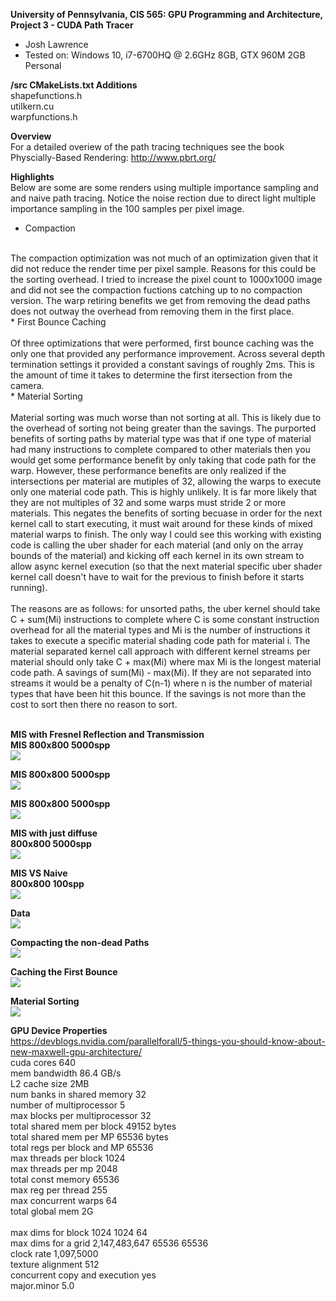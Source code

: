**University of Pennsylvania, CIS 565: GPU Programming and Architecture,
Project 3 - CUDA Path Tracer**

* Josh Lawrence
* Tested on: Windows 10, i7-6700HQ @ 2.6GHz 8GB, GTX 960M 2GB  Personal

**/src CMakeLists.txt Additions**<br />
shapefunctions.h<br />
utilkern.cu<br />
warpfunctions.h<br />

**Overview**<br />
For a detailed overiew of the path tracing techniques see the book Physcially-Based Rendering:
http://www.pbrt.org/

**Highlights**<br />
    Below are some are some renders using multiple importance sampling and and naive path tracing. Notice the noise rection due to direct light multiple importance sampling in the 100 samples per pixel image. 
<br />
* Compaction<br />
<br />
    The compaction optimization was not much of an optimization given that it did not reduce the render time per pixel sample. Reasons for this could be the sorting overhead. I tried to increase the pixel count to 1000x1000 image and did not see the compaction fuctions catching up to no compaction version. The warp retiring benefits we get from removing the dead paths does not outway the overhead from removing them in the first place.
<br />
* First Bounce Caching<br />
<br />
    Of three optimizations that were performed, first bounce caching was the only one that provided any performance improvement. Across several depth termination settings it provided a constant savings of roughly 2ms. This is the amount of time it takes to determine the first itersection from the camera. 
<br />
* Material Sorting<br />
<br />
    Material sorting was much worse than not sorting at all. This is likely due to the overhead of sorting not being greater than the savings. The purported benefits of sorting paths by material type was that if one type of material had many instructions to complete compared to other materials then you would get some performance benefit by only taking that code path for the warp. However, these performance benefits are only realized if the intersections per material are mutiples of 32, allowing the warps to execute only one material code path. This is highly unlikely. It is far more likely that they are not multiples of 32 and some warps must stride 2 or more materials. This negates the benefits of sorting becuase in order for the next kernel call to start executing, it must wait around for these kinds of mixed material warps to finish. The only way I could see this working with existing code is calling the uber shader for each material (and only on the array bounds of the material) and kicking off each kernel in its own stream to allow async kernel execution (so that the next material specific uber shader kernel call doesn't have to wait for the previous to finish before it starts running). 
<br />
<br />
    The reasons are as follows: for unsorted paths, the uber kernel should take C + sum(Mi) instructions to complete where C is some constant instruction overhead for all the material types and Mi is the number of instructions it takes to execute a specific material shading code path for material i. The material separated kernel call approach with different kernel streams per material should only take C + max(Mi) where max Mi is the longest material code path. A savings of sum(Mi) - max(Mi). If they are not separated into streams it would be a penalty of C(n-1) where n is the number of material types that have been hit this bounce. If the savings is not more than the cost to sort then there no reason to sort.
<br />
<br />


**MIS with Fresnel Reflection and Transmission**<br />
**MIS 800x800 5000spp**<br />
![](img/cornellGlassCubeMIS5000.png)

**MIS 800x800 5000spp**<br />
![](img/cornellGlassMIS5000.png)

**MIS 800x800 5000spp**<br />
![](img/cornellGlassYellowMIS5000.png)

**MIS with just diffuse**<br />
**800x800 5000spp**<br />
![](img/cornellMIS5000.png)

**MIS VS Naive**<br />
**800x800 100spp**<br/>
![](img/cornellGlassYellowMIS5000.png)


**Data**<br />
![](img/data.png)

**Compacting the non-dead Paths**<br />
![](img/compact.png)

**Caching the First Bounce**<br />
![](img/firstbouncecaching.png)

**Material Sorting**<br />
![](img/materialsorting.png)


**GPU Device Properties**<br />
https://devblogs.nvidia.com/parallelforall/5-things-you-should-know-about-new-maxwell-gpu-architecture/<br />
cuda cores 640<br />
mem bandwidth 86.4 GB/s<br />
L2 cache size 2MB<br />
num banks in shared memory 32<br />
number of multiprocessor 5<br />
max blocks per multiprocessor 32<br />
total shared mem per block 49152 bytes<br />
total shared mem per MP 65536 bytes<br />
total regs per block and MP 65536<br />
max threads per block 1024<br />
max threads per mp 2048<br />
total const memory 65536<br />
max reg per thread 255<br />
max concurrent warps 64<br />
total global mem 2G<br />
<br />
max dims for block 1024 1024 64<br />
max dims for a grid 2,147,483,647 65536 65536<br />
clock rate 1,097,5000<br />
texture alignment 512<br />
concurrent copy and execution yes<br />
major.minor 5.0<br />
